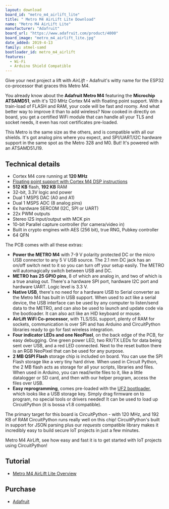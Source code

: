 ```yaml
---
layout: download
board_id: "metro_m4_airlift_lite"
title: " Metro M4 AirLift Lite Download"
name: "Metro M4 AirLift Lite"
manufacturer: "Adafruit"
board_url: "https://www.adafruit.com/product/4000"
board_image: "metro_m4_airlift_lite.jpg"
date_added: 2019-4-13
family: atmel-samd
bootloader_id: metro_m4_airlift
features:
  - Wi-Fi
  - Arduino Shield Compatible
---
```


Give your next project a lift with _AirLift_ - Adafruit's witty name for the ESP32 co-processor that graces this Metro M4. 

You already know about the **Adafruit Metro M4** featuring the **Microchip ATSAMD51**, with it's 120 MHz Cortex M4 with floating point support. With a train-load of FLASH and RAM, your code will be fast and roomy. And what better way to improve it than to add wireless? Now cooked in directly on board, you get a certified WiFi module that can handle all your TLS and socket needs, it even has root certificates pre-loaded.

This Metro is the same size as the others, and is compatible with all our shields. It's got analog pins where you expect, and SPI/UART/I2C hardware support in the same spot as the Metro 328 and M0\. But! It's powered with an ATSAMD51J19.

## Technical details

* Cortex M4 core running at **120 MHz**
* [Floating point support with Cortex M4 DSP instructions](https://developer.arm.com/technologies/dsp/dsp-for-cortex-m)
* **512 KB** flash, **192 KB** RAM
* 32-bit, 3.3V logic and power
* Dual 1 MSPS DAC (A0 and A1)
* Dual 1 MSPS ADC (8 analog pins)
* 6x hardware SERCOM (I2C, SPI or UART)
* 22x PWM outputs
* Stereo I2S input/output with MCK pin
* 10-bit Parallel capture controller (for camera/video in)
* Built in crypto engines with AES (256 bit), true RNG, Pubkey controller
* 64 QFN

The PCB comes with all these extras:

* **Power the METRO M4** with 7-9 V polarity protected DC or the micro USB connector to any 5 V USB source. The 2.1 mm DC jack has an on/off switch next to it so you can turn off your setup easily. The METRO will automagically switch between USB and DC.
* **METRO has 25 GPIO pins**, 8 of which are analog in, and two of which is a true analog out. There's a hardware SPI port, hardware I2C port and hardware UART. Logic level is 3.3 V.
* **Native USB**, there's no need for a hardware USB to Serial converter as the Metro M4 has built in USB support. When used to act like a serial device, the USB interface can be used by any computer to listen/send data to the METRO, and can also be used to launch and update code via the bootloader. It can also act like an HID keyboard or mouse.
* **AirLift WiFi Co-processor**, with TLS/SSL support, plenty of RAM for sockets, communication is over SPI and has Arduino and CircuitPython libraries ready to go for fast wireless integration.
* **Four indicator LEDs and one NeoPixel**, on the back edge of the PCB, for easy debugging. One green power LED, two RX/TX LEDs for data being sent over USB, and a red LED connected. Next to the reset button there is an RGB NeoPixel that can be used for any purpose.
* **2 MB QSPI Flash** storage chip is included on board. You can use the SPI Flash storage like a very tiny hard drive. When used in Circuit Python, the 2 MB flash acts as storage for all your scripts, libraries and files. When used in Arduino, you can read/write files to it, like a little datalogger or SD card, and then with our helper program, access the files over USB.
* **Easy reprogramming**, comes pre-loaded with the [UF2 bootloader](https://learn.adafruit.com/adafruit-metro-m0-express-designed-for-circuitpython/uf2-bootloader), which looks like a USB storage key. Simply drag firmware on to program, no special tools or drivers needed! It can be used to load up CircuitPython (it is bossa v1.8 compatible).

The primary target for this board is CircuitPython - with 120 MHz, and 192 KB of RAM CircuitPython runs really well on this chip! CircuitPython's built in support for JSON parsing plus our _requests_ compatible library makes it incredibly easy to build secure IoT projects in just a few minutes.

Metro M4 AirLift, see how easy and fast it is to get started with IoT projects using CircuitPython!

## Tutorial

- [Metro M4 AirLift Lite Overview](https://learn.adafruit.com/adafruit-metro-m4-express-airlift-wifi)

## Purchase

* [Adafruit](https://www.adafruit.com/product/4000)
